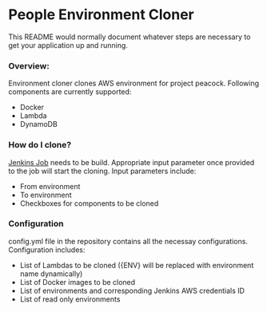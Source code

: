 # People Environment Cloner #

This README would normally document whatever steps are necessary to get your application up and running.

### Overview: ###
Environment cloner clones AWS environment for project peacock. Following components are currently supported:
* Docker
* Lambda
* DynamoDB

### How do I clone? ###
[Jenkins Job](https://jenkins.p.morconnect.com/people/job/peacock-env-cloner) needs to be build. Appropriate input parameter once provided to the job will start the cloning.
Input parameters include:
* From environment
* To environment
* Checkboxes for components to be cloned


### Configuration ###

config.yml file in the repository contains all the necessay configurations. Configuration includes:
* List of Lambdas to be cloned ({ENV} will be replaced with environment name dynamically)
* List of Docker images to be cloned
* List of environments and corresponding Jenkins AWS credentials ID
* List of read only environments
